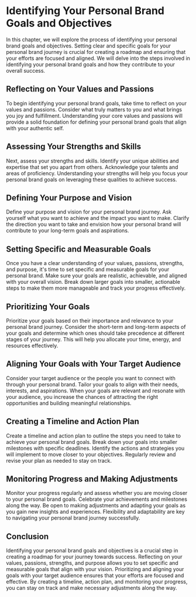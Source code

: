 # Identifying Your Personal Brand Goals and Objectives

In this chapter, we will explore the process of identifying your personal brand goals and objectives. Setting clear and specific goals for your personal brand journey is crucial for creating a roadmap and ensuring that your efforts are focused and aligned. We will delve into the steps involved in identifying your personal brand goals and how they contribute to your overall success.

## Reflecting on Your Values and Passions

To begin identifying your personal brand goals, take time to reflect on your values and passions. Consider what truly matters to you and what brings you joy and fulfillment. Understanding your core values and passions will provide a solid foundation for defining your personal brand goals that align with your authentic self.

## Assessing Your Strengths and Skills

Next, assess your strengths and skills. Identify your unique abilities and expertise that set you apart from others. Acknowledge your talents and areas of proficiency. Understanding your strengths will help you focus your personal brand goals on leveraging these qualities to achieve success.

## Defining Your Purpose and Vision

Define your purpose and vision for your personal brand journey. Ask yourself what you want to achieve and the impact you want to make. Clarify the direction you want to take and envision how your personal brand will contribute to your long-term goals and aspirations.

## Setting Specific and Measurable Goals

Once you have a clear understanding of your values, passions, strengths, and purpose, it's time to set specific and measurable goals for your personal brand. Make sure your goals are realistic, achievable, and aligned with your overall vision. Break down larger goals into smaller, actionable steps to make them more manageable and track your progress effectively.

## Prioritizing Your Goals

Prioritize your goals based on their importance and relevance to your personal brand journey. Consider the short-term and long-term aspects of your goals and determine which ones should take precedence at different stages of your journey. This will help you allocate your time, energy, and resources effectively.

## Aligning Your Goals with Your Target Audience

Consider your target audience or the people you want to connect with through your personal brand. Tailor your goals to align with their needs, interests, and aspirations. When your goals are relevant and resonate with your audience, you increase the chances of attracting the right opportunities and building meaningful relationships.

## Creating a Timeline and Action Plan

Create a timeline and action plan to outline the steps you need to take to achieve your personal brand goals. Break down your goals into smaller milestones with specific deadlines. Identify the actions and strategies you will implement to move closer to your objectives. Regularly review and revise your plan as needed to stay on track.

## Monitoring Progress and Making Adjustments

Monitor your progress regularly and assess whether you are moving closer to your personal brand goals. Celebrate your achievements and milestones along the way. Be open to making adjustments and adapting your goals as you gain new insights and experiences. Flexibility and adaptability are key to navigating your personal brand journey successfully.

## Conclusion

Identifying your personal brand goals and objectives is a crucial step in creating a roadmap for your journey towards success. Reflecting on your values, passions, strengths, and purpose allows you to set specific and measurable goals that align with your vision. Prioritizing and aligning your goals with your target audience ensures that your efforts are focused and effective. By creating a timeline, action plan, and monitoring your progress, you can stay on track and make necessary adjustments along the way.
